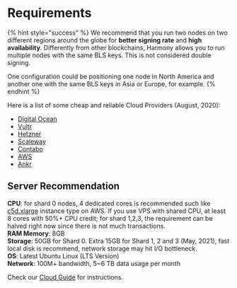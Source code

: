 # Requirements

{% hint style="success" %}
We recommend that you run two nodes on two different regions around the globe for **better signing rate** and **high availability**. Differently from other blockchains, Harmony allows you to run multiple nodes with the same BLS keys. This is not considered double signing.  
  
One configuration could be positioning one node in North America and another one with the same BLS keys in Asia or Europe, for example.
{% endhint %}

Here is a list of some cheap and reliable Cloud Providers \(August, 2020\):

* [Digital Ocean](https://www.digitalocean.com/)
* [Vultr](https://www.vultr.com/)
* [Hetzner](http://hetzner.com/)
* [Scaleway](https://www.scaleway.com/)
* [Contabo](https://contabo.com/)
* [AWS](https://aws.amazon.com/)
* [Ankr](https://www.ankr.com/)

## Server Recommendation

**CPU**: for shard 0 nodes, 4 dedicated cores is recommended such like [c5d.xlarge](https://aws.amazon.com/blogs/aws/ec2-instance-update-c5-instances-with-local-nvme-storage-c5d/) instance type on AWS. If you use VPS with shared CPU, at least 8 cores with 50%+ CPU credit; for shard 1,2,3, the requirement can be halved right now since there is not much transactions.  
**RAM Memory**: 8GB  
**Storage**: 50GB for Shard 0. Extra 15GB for Shard 1, 2 and 3 \(May, 2021\), fast local disk is recommend, network storage may hit I/O bottleneck.  
**OS**: Latest Ubuntu Linux \(LTS Version\)  
**Network**: 100M+ bandwidth, 5~6 TB data usage per month

Check our [Cloud Guide](https://docs.harmony.one/home/validators/cloud-setup/cloud-guides) for instructions.

